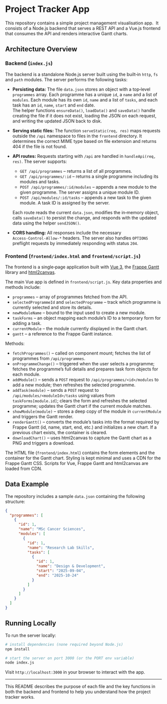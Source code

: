 # Project Tracker App

This repository contains a simple project management visualisation app.  It consists of a Node.js backend that serves a REST API and a Vue.js frontend that consumes the API and renders interactive Gantt charts.

## Architecture Overview

### Backend (`index.js`)

The backend is a standalone Node.js server built using the built‑in `http`, `fs` and `path` modules.  The server performs the following tasks:

- **Persisting data:** The file `data.json` stores an object with a top‑level `programmes` array. Each programme has a unique `id`, a `name` and a list of `modules`. Each module has its own `id`, `name` and a list of `tasks`, and each task has an `id`, `name`, `start` and `end` date.  
  The helper functions `ensureData()`, `loadData()` and `saveData()` handle creating the file if it does not exist, loading the JSON on each request, and writing the updated JSON back to disk.

- **Serving static files:** The function `serveStatic(req, res)` maps requests outside the `/api` namespace to files in the `frontend` directory. It determines the correct MIME type based on file extension and returns 404 if the file is not found.

- **API routes:** Requests starting with `/api` are handled in `handleApi(req, res)`.  The server supports:
  - `GET /api/programmes` – returns a list of all programmes.
  - `GET /api/programmes/:id` – returns a single programme including its modules and tasks.
  - `POST /api/programmes/:id/modules` – appends a new module to the given programme.  The server assigns a unique module ID.
  - `POST /api/modules/:id/tasks` – appends a new task to the given module.  A task ID is assigned by the server.
  
  Each route reads the current `data.json`, modifies the in‑memory object, calls `saveData()` to persist the change, and responds with the updated data using the helper `sendJSON()`.

- **CORS handling:** All responses include the necessary `Access‑Control‑Allow‑*` headers. The server also handles `OPTIONS` preflight requests by immediately responding with status `204`.

### Frontend (`frontend/index.html` and `frontend/script.js`)

The frontend is a single‑page application built with [Vue 3](https://vuejs.org/), the [Frappe Gantt](https://frappe.io/gantt) library and [html2canvas](https://html2canvas.hertzen.com/).

The main Vue app is defined in `frontend/script.js`. Key data properties and methods include:

- `programmes` – array of programmes fetched from the API.
- `selectedProgrammeId` and `selectedProgramme` – track which programme is currently selected and store its details.
- `newModuleName` – bound to the input used to create a new module.
- `taskForms` – an object mapping each module’s ID to a temporary form for adding a task.
- `currentModule` – the module currently displayed in the Gantt chart.
- `gantt` – a reference to the Frappe Gantt instance.

Methods:

- `fetchProgrammes()` – called on component mount; fetches the list of programmes from `/api/programmes`.
- `onProgrammeChange()` – triggered when the user selects a programme; fetches the programme’s full details and prepares task form objects for each module.
- `addModule()` – sends a `POST` request to `/api/programmes/<id>/modules` to add a new module; then refreshes the selected programme.
- `addTask(module)` – sends a `POST` request to `/api/modules/<moduleId>/tasks` using values from `taskForms[module.id]`; clears the form and refreshes the selected programme; updates the Gantt chart if the current module matches.
- `showModule(module)` – stores a deep copy of the module in `currentModule` and triggers the Gantt render.
- `renderGantt()` – converts the module’s tasks into the format required by Frappe Gantt (id, name, start, end, etc.) and initializes a new chart.  If a previous chart exists, the container is cleared.
- `downloadChart()` – uses html2canvas to capture the Gantt chart as a PNG and triggers a download.

The HTML file (`frontend/index.html`) contains the form elements and the container for the Gantt chart. Styling is kept minimal and uses a CDN for the Frappe Gantt CSS. Scripts for Vue, Frappe Gantt and html2canvas are loaded from CDN.

## Data Example

The repository includes a sample `data.json` containing the following structure:

```json
{
  "programmes": [
    {
      "id": 1,
      "name": "MSc Cancer Sciences",
      "modules": [
        {
          "id": 1,
          "name": "Research Lab Skills",
          "tasks": [
            {
              "id": 1,
              "name": "Design & Development",
              "start": "2025-09-04",
              "end": "2025-10-24"
            }
          ]
        }
      ]
    }
  ]
}
```

## Running Locally

To run the server locally:

```bash
# install dependencies (none required beyond Node.js)
npm install

# start the server on port 3000 (or the PORT env variable)
node index.js
```

Visit `http://localhost:3000` in your browser to interact with the app.

---

This README describes the purpose of each file and the key functions in both the backend and frontend to help you understand how the project tracker works.

